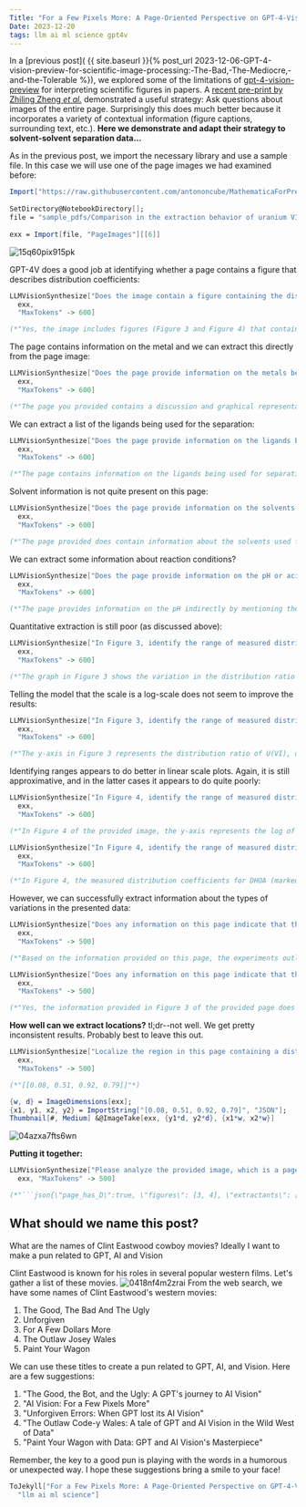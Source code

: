 ```yaml
---
Title: "For a Few Pixels More: A Page-Oriented Perspective on GPT-4-Vision for Scientific Data Extraction"
Date: 2023-12-20
tags: llm ai ml science gpt4v
---
```


In a [previous post]( {{ site.baseurl }}{% post_url 2023-12-06-GPT-4-vision-preview-for-scientific-image-processing:-The-Bad,-The-Mediocre,-and-the-Tolerable %}), we explored some of the limitations of [gpt-4-vision-preview](https://platform.openai.com/docs/guides/vision) for interpreting scientific figures in papers. A [recent pre-print by Zhiling Zheng ](https://arxiv.org/abs/2312.05468)*[et al.](https://arxiv.org/abs/2312.05468)* demonstrated a useful strategy: Ask questions about images of the entire page. Surprisingly this does much better because it incorporates a variety of contextual information (figure captions, surrounding text, etc.).  **Here we demonstrate and adapt their strategy to solvent-solvent separation data...**

As in the previous post, we import the necessary library and use a sample file.  In this case we will use one of the page images we had examined before:

```mathematica
Import["https://raw.githubusercontent.com/antononcube/MathematicaForPrediction/master/Misc/LLMVision.m"]; 
 
SetDirectory@NotebookDirectory[];
file = "sample_pdfs/Comparison in the extraction behavior of uranium VI from nitric acid medium using CHON based extractants monoamide malonamide and diglycolamide.pdf"; 
 
exx = Import[file, "PageImages"][[6]]
```

![15q60pix915pk](/blog/images/2023/12/20/15q60pix915pk.png)

GPT-4V does a good job at identifying whether a page contains a figure that describes distribution coefficients: 

```mathematica
LLMVisionSynthesize["Does the image contain a figure containing the distribution coefficients for a liquid-liquid separation?", 
  exx, 
  "MaxTokens" -> 600]

(*"Yes, the image includes figures (Figure 3 and Figure 4) that contain distribution coefficients for a liquid-liquid separation process. Figure 3 shows the variation in the distribution ratio of uranium(VI) as a function of equilibration time with different extractants, while Figure 4 depicts the variation of log(D_UO2) with log[Extractant]. Both figures are related to the extraction of uranium(VI) in the context of solvent extraction or liquid-liquid extraction, which is a common technique used in the separation of different components, particularly in hydrometallurgy and radioactive waste treatment."*)
```

The page contains information on the metal and we can extract this directly from the page image: 

```mathematica
LLMVisionSynthesize["Does the page provide information on the metals being separated? If not provided on this page, please indicate with \"N/A\" ", 
  exx, 
  "MaxTokens" -> 600]

(*"The page you provided contains a discussion and graphical representations of the extraction of Uranium(VI) or U(VI), as indicated by the text associated with the figures and the equations presented. The figure captions mention \"spiked with ^233U tracer,\" which suggests the context is related to uranium separation or analysis. There is no explicit mention of other metals being separated in the provided text."*)
```

We can extract a list of the ligands being used for the separation:

```mathematica
LLMVisionSynthesize["Does the page provide information on the ligands being used for separations? If not provided on this page, please indicate with \"N/A\" ", 
  exx, 
  "MaxTokens" -> 600]

(*"The page contains information on the ligands being used for separations. Specifically, the ligands mentioned are T2EHDGA (N,N,N',N'-Tetra(2-ethylhexyl)diglycolamic acid), DMDODHEMA (N,N'-Dimethyl-N,N'-dioctylhexylethoxymalonamide), and DHOA (Di(2-ethylhexyl)orthophosphoric acid). In Figure 3, the distribution ratio of uranium(VI) (U(VI)) is presented as a function of equilibration time using these ligands, and in Figure 4, the variation of log D_UO2 with log[extractant] using these ligands is shown."*)
```

Solvent information is not quite present on this page: 

```mathematica
LLMVisionSynthesize["Does the page provide information on the solvents being used for separations? If not provided on this page, please indicate with \"N/A\" ", 
  exx, 
  "MaxTokens" -> 600]

(*"The page provided does contain information about the solvents used for separations. In Figure 3, it specifies that the organic phase is 0.1 M T2EHDGA (or DMDOHEMA or DHOA)/[Cmim][NTf2]. For the aqueous phase, it mentions 3 M HNO3 and 10^-4 M U(VI) spiked with ^233U tracer. The caption of Figure 4 also mentions the organic phase containing 0.02 M \[Dash] 0.2 M T2EHDGA (or DMDOHEMA or DHOA)/[Cmim][NTf2]."*)
```

We can extract some information about reaction conditions? 

```mathematica
LLMVisionSynthesize["Does the page provide information on the pH or acid concentration being used for separations? If not provided on this page, please indicate with \"N/A\" ", 
  exx, 
  "MaxTokens" -> 600]

(*"The page provides information on the pH indirectly by mentioning the composition of the aqueous phase. It states that the aqueous phase contains 3 M HNO3, which is a strong acid. The presence of 3 M HNO3 suggests that the aqueous solution is highly acidic; however, the exact pH value is not provided on this page. Typically, a 3 M HNO3 solution would have a pH well below 1, but if you need the precise pH, you would need to refer to additional information not provided on this page. Therefore, \"N/A\" for the exact pH value."*)
```

Quantitative extraction is still poor (as discussed above):

```mathematica
LLMVisionSynthesize["In Figure 3, identify the range of measured distribution coefficients for T2EHDGA.  Report the values in a range of the y values given in the plot next to the y-axis which can be read (e.g., 0.5 - 3). If you are unsure about your answer, please indicate with \"I do not know.\"", 
  exx, 
  "MaxTokens" -> 600]

(*"The graph in Figure 3 shows the variation in the distribution ratio of U(VI) for different extractants over equilibration time. Looking at the plot for T2EHDGA, which is represented by squares, the distribution coefficients (D_UO2^VI) appear to remain relatively stable over the time measured. The y-axis represents the distribution ratio on a logarithmic scale.For T2EHDGA, the values of the distribution ratio range between approximately 1 and 10 throughout the duration of the experiment, as indicated by the positioning of the squares between these two values on the y-axis. If you need a more precise range within this bracket, I am unable to provide a more accurate number due to the resolution of the graph. However, given what is visible, you can report that the range of measured distribution coefficients for T2EHDGA lies approximately between 1 and 10."*)
```

Telling the model that the scale is a log-scale does not seem to improve the results:

```mathematica
LLMVisionSynthesize["In Figure 3, identify the range of measured distribution coefficients for T2EHDGA.  Report the values in a range of the y values given in the plot next to the y-axis which can be read (e.g., 1 - 3). Note that the y-axis is on a logarithmic scale. If you are unsure about your answer, please indicate with \"I do not know.\"", 
  exx, 
  "MaxTokens" -> 600]

(*"The y-axis in Figure 3 represents the distribution ratio of U(VI), denoted as D_U(VI), and is on a logarithmic scale. For the extractant T2EHDGA, the distribution coefficient values appear to be quite stable across the different equilibration times. The range of the measured distribution coefficients for T2EHDGA spans from approximately 2 to 10, as can be observed on the y-axis next to the corresponding data points. However, without more information or a clearer image, providing an exact range can be difficult. The estimate is made based on the plotted data points in Figure 3 for T2EHDGA and the corresponding values on the y-axis."*)
```

Identifying ranges appears to do better in linear scale plots. Again, it is still approximative, and in the latter cases it appears to do quite poorly:

```mathematica
LLMVisionSynthesize["In Figure 4, identify the range of measured distribution coefficients for T2EHDGA.  Report the values in a range of the y values given in the plot next to the y-axis which can be read (e.g., 1 - 3). If you are unsure about your answer, please indicate with \"I do not know.\"", 
  exx, 
  "MaxTokens" -> 600]

(*"In Figure 4 of the provided image, the y-axis represents the log of the distribution coefficient (logD_UO2(VI)), and the range of measured distribution coefficients for T2EHDGA can be identified by the region covered by the data points marked with triangles (\[CapitalDelta]).The lowest point on the T2EHDGA data series appears to be at approximately 0.5 on the y-axis, and the highest point appears to be just below 2.5. Therefore, we can report the range of logD_UO2(VI) for T2EHDGA as roughly 0.5 to just below 2.5. However, without a higher resolution image or precise data, it is difficult to provide an exact maximum value for the y-axis data for T2EHDGA. Thus, the values are approximate and based on the visual estimation from the provided plot."*)
```

```mathematica
LLMVisionSynthesize["In Figure 4, identify the range of measured distribution coefficients for DHOA.  Report the values in a range of the y values given in the plot next to the y-axis which can be read (e.g., 1 - 3). If you are unsure about your answer, please indicate with \"I do not know.\"", 
  exx, 
  "MaxTokens" -> 600]

(*"In Figure 4, the measured distribution coefficients for DHOA (marked with triangles in the graph) appear to range approximately between 0.1 and 1.0 on the y-axis (logD_UO2). This range can be estimated from the points plotted for DHOA, which are positioned along the y-axis values that correspond with the logarithm scale provided."*)
```

However, we can successfully extract information about the types of variations in the presented data:

```mathematica
LLMVisionSynthesize["Does any information on this page indicate that the experiments were performed measuring the distribution coefficient at different temperatures? If you are unsure about your answer, please indicate with \"I do not know\"", 
  exx, 
  "MaxTokens" -> 500]

(*"Based on the information provided on this page, the experiments outlined in Figure 3 and Figure 4 mention a specific temperature of 298 K, which corresponds to approximately 25DegreeC. There is no indication on this page that the experiments were performed at different temperatures. The temperature is mentioned as a constant condition for each of the experiments represented in these figures. Therefore, there is no evidence here of measurements being taken at various temperatures."*)
```

```mathematica
LLMVisionSynthesize["Does any information on this page indicate that the experiments were performed measuring the distribution coefficient at different times? If you are unsure about your answer, please indicate with \"I do not know\"", 
  exx, 
  "MaxTokens" -> 500]

(*"Yes, the information provided in Figure 3 of the provided page does indicate that experiments were performed measuring the distribution coefficient (D_U(VI)) at different times. According to the caption of Figure 3, the distribution ratio of U(VI) is plotted as a function of equilibration time. The equilibration times mentioned in the caption are from 5 to 120 minutes, and the x-axis of the graph in Figure 3 displays time in minutes, which corresponds with the equilibration time described. This implies that the distribution coefficient was indeed measured at various times within the stated range. Temperature is noted to be 298 K and the phase volume ratio is given as 1."*)
```

**How well can we extract locations?**  tl;dr--not well.  We get pretty inconsistent results.  Probably best to leave this out.

```mathematica
LLMVisionSynthesize["Localize the region in this page containing a distribution coefficient plot and its figure caption.  Regions are represented by [ x1, y1, x2, y2 ] coordinates. x1 and x2 are the leftmost and rightmost positions, normalized into 0 to 1, where 0 is the left and 1 is the right.  y1 and y2 are the topmost and bottommost positions, normalized into 0 to 1, where 0 is the top and 1 is the bottom.  The selection should contain the entire figure and its caption.  If two figures of distribution coefficients are present, return two lists specifying each figure, e.g., [ [region 1], [region 2] ].  Return only the list values.", 
  exx, 
  "MaxTokens" -> 500]

(*"[[0.08, 0.51, 0.92, 0.79]]"*)
```

```mathematica
{w, d} = ImageDimensions[exx];
{x1, y1, x2, y2} = ImportString["[0.08, 0.51, 0.92, 0.79]", "JSON"];
Thumbnail[#, Medium] &@ImageTake[exx, {y1*d, y2*d}, {x1*w, x2*w}]
```

![04azxa7fts6wn](/blog/images/2023/12/20/04azxa7fts6wn.png)

**Putting it together:**

```mathematica
LLMVisionSynthesize["Please analyze the provided image, which is a page from a scientific paper, and answer the following questions:1. Does the image contain one or more figures containing the distribution coefficients for a liquid-liquid separation? Return \"true\" or \"false\" only.2. If the figure contains a distribution coefficient, in which figure (e.g., Figure 1, 2, Figure S4) is it displayed?  Note that we are only interested in distribution coefficient measurements. Return the values as a JSON list (e.g., [1, 2, \"S4\"]).  If not present on this page, please indicate with an empty list \"[]\".3.  If distribution coefficient measurements are present, can you identify the name of the extractant ligand compound being measured? Return the values as a JSON list, (e.g., [\"DIHEBA\", \"TODGA\"]), containing any values that are present. If not provided on this page, please indicate with an empty list \"[]\".4. If distribution coefficients are measured, what metal elements are being measured? Return the values as a JSON list (e.g., [\"Ca\", \"Bk\"]) containing any values that are present. If not provided on this page, please indicate with an empty list \"[]\".5. Are there variations with respect to temperature that are measured?  Return the values as a JSON list (e.g., [\"22 C\"]) containing any values that are present. If not provided on this page, please indicate with an empty list \"[]\"6. Are there variations with respect to time that are measured? Return the values as a JSON list (e.g., [\"10 minutes\"]) containing any values that are present. If not provided on this page, please indicate with an empty list \"[]\"7. What solvents are used in the experiments? Return the values as a JSON list (e.g., [\"toluene\"]) containing any values that are present. If not provided on this page, please indicate with an empty list \"[]\"8. What pH is specified in the experiments? Return the values as a JSON list (e.g., [1.0, 5.0]) containing any values that are present. If not provided on this page, please indicate with an empty list \"[]\"9. What acid concentrations are specified in the experiments? Return the values as a JSON list (e.g., [\"1 M\"]) containing any values that are present. If not provided on this page, please indicate with an empty list \"[]\"Please strictly adhere to the templates provided and return the result as a JSON dictionary. ****Template for your answer if no distribution coefficients are reported:{\"pageHasD\":false}Template for your answer if distribution coefficient information is reported:{\"page_has_D\":true, \"figures\": [Answer: from question 2], \"extractants\": [Answer: from question 3],\"metals\": [Answer: from question 4],\"temperatures\": [Answer: from question 5],\"times\": [Answer: from question 6],\"solvents\": [Answer: from question 7],\"pH\": [Answer: from question 8],\"acid_concentration\": [Answer: from question 9] }", 
  exx, "MaxTokens" -> 500]

(*"```json{\"page_has_D\":true, \"figures\": [3, 4], \"extractants\": [\"T2EHDGA\", \"DMDOHEMA\", \"DHOA\"],\"metals\": [\"U\"],\"temperatures\": [\"298 K\"],\"times\": [\"5 - 120 minutes\", \"30 minutes\"],\"solvents\": [\"HNO3\"],\"pH\": [],\"acid_concentration\": [\"3 M\"] }```"*)
```

## What should we name this post?

What are the names of Clint Eastwood cowboy movies? Ideally I want to make a pun related to GPT, AI and Vision

Clint Eastwood is known for his roles in several popular western films. Let's gather a list of these movies. 
![0418nf4m2zrai](img/0418nf4m2zrai.png)
From the web search, we have some names of Clint Eastwood's western movies:

1. The Good, The Bad And The Ugly
2. Unforgiven
3. For A Few Dollars More
4. The Outlaw Josey Wales
5. Paint Your Wagon

We can use these titles to create a pun related to GPT, AI, and Vision. Here are a few suggestions:

1. "The Good, the Bot, and the Ugly: A GPT's journey to AI Vision"
2. "AI Vision: For a Few Pixels More"
3. "Unforgiven Errors: When GPT lost its AI Vision"
4. "The Outlaw Code-y Wales: A tale of GPT and AI Vision in the Wild West of Data"
5. "Paint Your Wagon with Data: GPT and AI Vision's Masterpiece"

Remember, the key to a good pun is playing with the words in a humorous or unexpected way. I hope these suggestions bring a smile to your face!

```mathematica
ToJekyll["For a Few Pixels More: A Page-Oriented Perspective on GPT-4-Vision for Scientific Data Extraction", 
  "llm ai ml science"]
```
